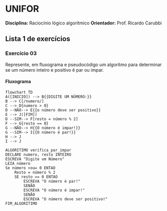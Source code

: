 
# UNIFOR
**Disciplina:** Raciocínio lógico algorítmico
**Orientador:** Prof. Ricardo Carubbi

## Lista 1 de exercícios

### Exercício 03
Represente, em fluxograma e pseudocódigo um algoritmo para determinar se um número inteiro e positivo é par ou impar.

#### Fluxograma

```mermaid
flowchart TD
A([INICIO]) --> B{{DIGITE UM NÚMERO:}}
B --> C[/numero/]
C --> D{numero > 0}
D --NÃO--> E{{o número deve ser positivo}}
E --> J([FIM])
D --SIM--> F[resto = número % 2]
F --> G{resto == 0}
G --NÃO--> H{{O número é impar!}}
G --SIM--> I{{O número é par!}}
H --> J
I --> J
```
```
ALGORITIMO verifica_par_impar
DECLARE numero, resto INTEIRO
ESCREVA "Digite um Número"
LEIA número
Se número >ou= 0 ENTAO
    Resto = número % 2
    SE resto == 0 ENTAO
        ESCREVA "O número é par!"
        SENÃO
        ESCREVA "O número é impar!"
        SENÃO
        ESCREVA "O número deve ser positivo!"
FIM_ALGORITIMO
```
